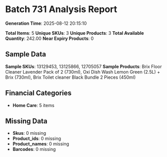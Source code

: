 # Batch 731 Analysis Report

**Generation Time**: 2025-08-12 20:15:10

**Total Items**: 5
**Unique SKUs**: 3
**Unique Products**: 3
**Total Available Quantity**: 242.00
**Near Expiry Products**: 0

## Sample Data
**Sample SKUs**: 13129453, 13125866, 12705057
**Sample Products**: Brix Floor Cleaner Lavender Pack of 2 (730ml), Oxi Dish Wash Lemon Green (2.5L) + Brix (730ml), Brix Toilet cleaner Black Bundle 2 Pieces (450ml)

## Financial Categories
- **Home Care**: 5 items

## Missing Data
- **Skus**: 0 missing
- **Product_ids**: 0 missing
- **Product_names**: 0 missing
- **Barcodes**: 0 missing
